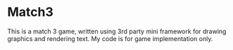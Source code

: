 # Match3
This is a match 3 game, written using 3rd party mini framework for drawing graphics and rendering text.
My code is for game implementation only.
